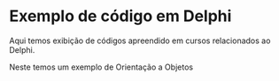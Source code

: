 # Exemplo de código em Delphi

Aqui temos exibição de códigos apreendido em cursos relacionados ao Delphi.

Neste temos um exemplo de Orientação a Objetos
